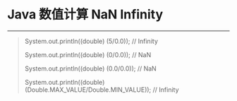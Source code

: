 # Java 数值计算 NaN Infinity

----

> System.out.println((double) (5/0.0)); // Infinity
>
> System.out.println((double) (0/0.0)); // NaN
>
> System.out.println((double) (0.0/0.0)); // NaN
>
> System.out.println((double) (Double.MAX_VALUE/Double.MIN_VALUE)); // Infinity

